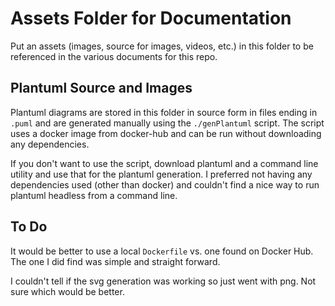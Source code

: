 # Assets Folder for Documentation

Put an assets (images, source for images, videos, etc.) in this folder to be referenced in the various documents for this repo.

## Plantuml Source and Images

Plantuml diagrams are stored in this folder in source form in files ending in `.puml` and are generated manually using the `./genPlantuml` script. The script uses a docker image from docker-hub and can be run without downloading any dependencies.

If you don't want to use the script, download plantuml and a command line utility and use that for the plantuml generation. I preferred not having any dependencies used (other than docker) and couldn't find
a nice way to run plantuml headless from a command line.

## To Do

It would be better to use a local `Dockerfile` vs. one found on Docker Hub. The one I did find was simple and straight forward.

I couldn't tell if the svg generation was working so just went with png. Not sure which would be better.